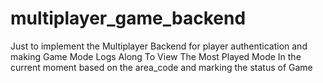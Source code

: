 # multiplayer_game_backend
Just to implement the Multiplayer Backend  for player authentication and making Game Mode Logs Along To View The Most Played Mode In the current moment based on the area_code and marking the status of Game 
